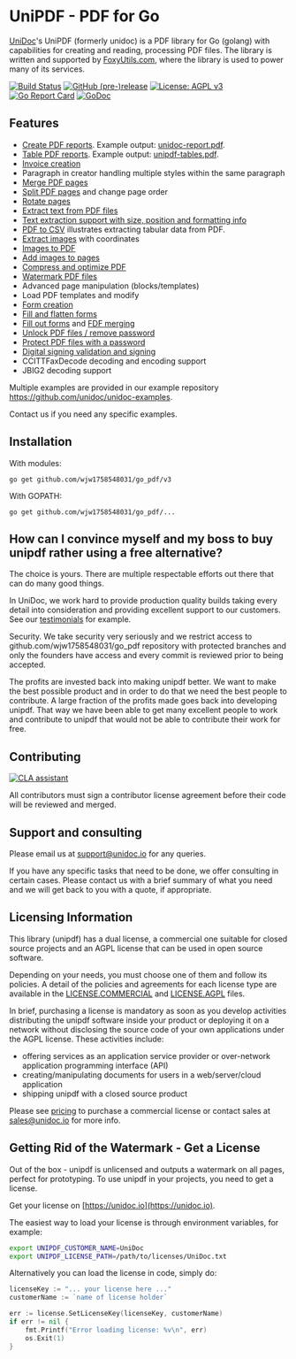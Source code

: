 # UniPDF - PDF for Go

[UniDoc](http://unidoc.io)'s UniPDF (formerly unidoc) is a PDF library for Go (golang) with capabilities for
creating and reading, processing PDF files. The library is written and supported by 
[FoxyUtils.com](https://foxyutils.com), where the library is used to power many of its services. 

[![Build Status](https://app.wercker.com/status/22b50db125a6d376080f3f0c80d085fa/s/master "wercker status")](https://app.wercker.com/project/bykey/22b50db125a6d376080f3f0c80d085fa)
[![GitHub (pre-)release](https://img.shields.io/github/release/unidoc/unipdf/all.svg)](https://github.com/wjw1758548031/go_pdf/releases)
[![License: AGPL v3](https://img.shields.io/badge/License-Dual%20AGPL%20v3/Commercial-blue.svg)](https://www.gnu.org/licenses/agpl-3.0)
[![Go Report Card](https://goreportcard.com/badge/github.com/wjw1758548031/go_pdf)](https://goreportcard.com/report/github.com/wjw1758548031/go_pdf)
[![GoDoc](https://godoc.org/github.com/wjw1758548031/go_pdf?status.svg)](https://godoc.org/github.com/wjw1758548031/go_pdf)

## Features

- [Create PDF reports](https://github.com/wjw1758548031/go_pdf-examples/blob/v3/report/pdf_report.go). Example output: [unidoc-report.pdf](https://github.com/wjw1758548031/go_pdf-examples/blob/v3/report/unidoc-report.pdf).
- [Table PDF reports](https://github.com/wjw1758548031/go_pdf-examples/blob/v3/report/pdf_tables.go). Example output: [unipdf-tables.pdf](https://github.com/wjw1758548031/go_pdf-examples/blob/v3/report/unipdf-tables.pdf).
- [Invoice creation](https://unidoc.io/news/simple-invoices)
- Paragraph in creator handling multiple styles within the same paragraph
- [Merge PDF pages](https://github.com/wjw1758548031/go_pdf-examples/blob/v3/pages/pdf_merge.go)
- [Split PDF pages](https://github.com/wjw1758548031/go_pdf-examples/blob/v3/pages/pdf_split.go) and change page order
- [Rotate pages](https://github.com/wjw1758548031/go_pdf-examples/blob/v3/pages/pdf_rotate.go)
- [Extract text from PDF files](https://github.com/wjw1758548031/go_pdf-examples/blob/v3/text/pdf_extract_text.go)
- [Text extraction support with size, position and formatting info](https://github.com/wjw1758548031/go_pdf-examples/blob/v3/text/pdf_text_locations.go)
- [PDF to CSV](https://github.com/wjw1758548031/go_pdf-examples/blob/v3/text/pdf_to_csv.go) illustrates extracting tabular data from PDF.
- [Extract images](https://github.com/wjw1758548031/go_pdf-examples/blob/v3/image/pdf_extract_images.go) with coordinates
- [Images to PDF](https://github.com/wjw1758548031/go_pdf-examples/blob/v3/image/pdf_images_to_pdf.go)
- [Add images to pages](https://github.com/wjw1758548031/go_pdf-examples/blob/v3/image/pdf_add_image_to_page.go)
- [Compress and optimize PDF](https://github.com/wjw1758548031/go_pdf-examples/blob/v3/compress/pdf_optimize.go)
- [Watermark PDF files](https://github.com/wjw1758548031/go_pdf-examples/blob/v3/image/pdf_watermark_image.go)
- Advanced page manipulation (blocks/templates)
- Load PDF templates and modify
- [Form creation](https://github.com/wjw1758548031/go_pdf-examples/blob/v3/forms/pdf_form_add.go)
- [Fill and flatten forms](https://github.com/wjw1758548031/go_pdf-examples/blob/v3/forms/pdf_form_flatten.go)
- [Fill out forms](https://github.com/wjw1758548031/go_pdf-examples/blob/v3/forms/pdf_form_fill_json.go) and [FDF merging](https://github.com/wjw1758548031/go_pdf-examples/blob/v3/forms/pdf_form_fill_fdf_merge.go)
- [Unlock PDF files / remove password](https://github.com/wjw1758548031/go_pdf-examples/blob/v3/security/pdf_unlock.go)
- [Protect PDF files with a password](https://github.com/wjw1758548031/go_pdf-examples/blob/v3/security/pdf_protect.go)
- [Digital signing validation and signing](https://github.com/wjw1758548031/go_pdf-examples/tree/v3/signatures)
- CCITTFaxDecode decoding and encoding support
- JBIG2 decoding support

Multiple examples are provided in our example repository https://github.com/unidoc/unidoc-examples.

Contact us if you need any specific examples.

## Installation
With modules:
~~~
go get github.com/wjw1758548031/go_pdf/v3
~~~

With GOPATH:
~~~
go get github.com/wjw1758548031/go_pdf/...
~~~


## How can I convince myself and my boss to buy unipdf rather using a free alternative?

The choice is yours. There are multiple respectable efforts out there that can do many good things.

In UniDoc, we work hard to provide production quality builds taking every detail into consideration and providing excellent support to our customers.  See our [testimonials](https://unidoc.io) for example.

Security.  We take security very seriously and we restrict access to github.com/wjw1758548031/go_pdf repository with protected branches and only the founders have access and every commit is reviewed prior to being accepted.

The profits are invested back into making unipdf better. We want to make the best possible product and in order to do that we need the best people to contribute. A large fraction of the profits made goes back into developing unipdf.  That way we have been able to get many excellent people to work and contribute to unipdf that would not be able to contribute their work for free.


## Contributing

[![CLA assistant](https://cla-assistant.io/readme/badge/unidoc/unipdf)](https://cla-assistant.io/unidoc/unipdf)

All contributors must sign a contributor license agreement before their code will be reviewed and merged.

## Support and consulting

Please email us at support@unidoc.io for any queries.

If you have any specific tasks that need to be done, we offer consulting in certain cases.
Please contact us with a brief summary of what you need and we will get back to you with a quote, if appropriate.

## Licensing Information

This library (unipdf) has a dual license, a commercial one suitable for closed source projects and an
AGPL license that can be used in open source software.

Depending on your needs, you must choose one of them and follow its policies. A detail of the policies
and agreements for each license type are available in the [LICENSE.COMMERCIAL](LICENSE.COMMERCIAL)
and [LICENSE.AGPL](LICENSE.AGPL) files.

In brief, purchasing a license is mandatory as soon as you develop activities
distributing the unipdf software inside your product or deploying it on a network
without disclosing the source code of your own applications under the AGPL license.
These activities include:

 * offering services as an application service provider or over-network application programming interface (API)
 * creating/manipulating documents for users in a web/server/cloud application
 * shipping unipdf with a closed source product

Please see [pricing](https://unidoc.io/unipdf/#unipdf-pricing) to purchase a commercial license or contact sales at sales@unidoc.io
for more info.

## Getting Rid of the Watermark - Get a License
Out of the box - unipdf is unlicensed and outputs a watermark on all pages, perfect for prototyping.
To use unipdf in your projects, you need to get a license.

Get your license on [https://unidoc.io](https://unidoc.io).

The easiest way to load your license is through environment variables, for example:
```bash
export UNIPDF_CUSTOMER_NAME=UniDoc
export UNIPDF_LICENSE_PATH=/path/to/licenses/UniDoc.txt
```

Alternatively you can load the license in code, simply do:
```go
licenseKey := "... your license here ..."
customerName := `name of license holder`

err := license.SetLicenseKey(licenseKey, customerName)
if err != nil {
    fmt.Printf("Error loading license: %v\n", err)
    os.Exit(1)
}
```

[contributing]: CONTRIBUTING.md
